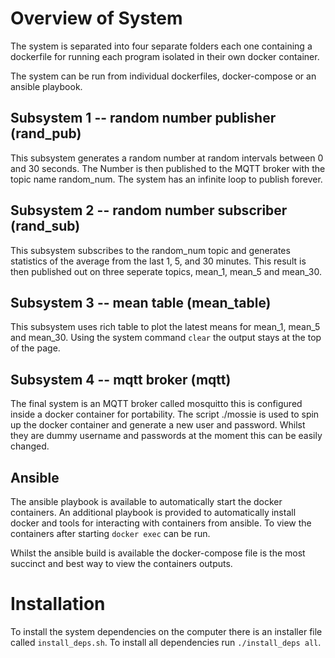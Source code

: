 # Overview of System

The system is separated into four separate folders each one containing a
dockerfile for running each program isolated in their own docker
container.

The system can be run from individual dockerfiles, docker-compose or an
ansible playbook.

## Subsystem 1 -- random number publisher (rand_pub)

This subsystem generates a random number at random intervals between 0
and 30 seconds. The Number is then published to the MQTT broker with the
topic name random_num. The system has an infinite loop to publish
forever.

## Subsystem 2 -- random number subscriber (rand_sub)

This subsystem subscribes to the random_num topic and generates
statistics of the average from the last 1, 5, and 30 minutes. This
result is then published out on three seperate topics, mean_1, mean_5
and mean_30. 

## Subsystem 3 -- mean table (mean_table)

This subsystem uses rich table to plot the latest means for mean_1,
mean_5 and mean_30. Using the system command `clear` the output stays at
the top of the page.

## Subsystem 4 -- mqtt broker (mqtt)

The final system is an MQTT broker called mosquitto this is configured
inside a docker container for portability. The script ./mossie is used
to spin up the docker container and generate a new user and password.
Whilst they are dummy username and passwords at the moment this can be
easily changed.


## Ansible

The ansible playbook is available to automatically start the docker
containers. An additional playbook is provided to automatically install
docker and tools for interacting with containers from ansible. To view
the containers after starting `docker exec` can be run.

Whilst the ansible build is available the docker-compose file is the
most succinct and best way to view the containers outputs.

# Installation

To install the system dependencies on the computer there is an installer
file called `install_deps.sh`. To install all dependencies run
`./install_deps all`.


